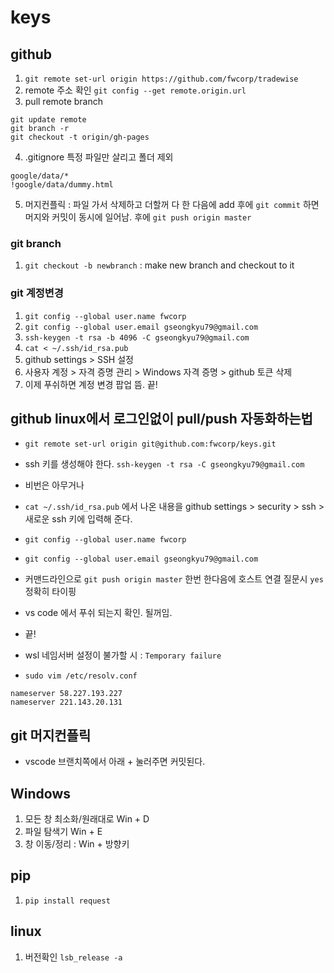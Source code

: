 # keys

## github

1. `git remote set-url origin https://github.com/fwcorp/tradewise`
2. remote 주소 확인 `git config --get remote.origin.url`
3. pull remote branch

```
git update remote
git branch -r
git checkout -t origin/gh-pages
```

4. .gitignore 특정 파일만 살리고 폴더 제외

```
google/data/*
!google/data/dummy.html
```

5. 머지컨플릭 : 파일 가서 삭제하고 더할꺼 다 한 다음에 add 후에 `git commit` 하면 머지와 커밋이 동시에 일어남. 후에 `git push origin master`

### git branch

1. `git checkout -b newbranch` : make new branch and checkout to it

### git 계정변경

1. `git config --global user.name fwcorp`
2. `git config --global user.email gseongkyu79@gmail.com`
3. `ssh-keygen -t rsa -b 4096 -C gseongkyu79@gmail.com`
4. `cat < ~/.ssh/id_rsa.pub`
5. github settings > SSH 설정
6. 사용자 계정 > 자격 증명 관리 > Windows 자격 증명 > github 토큰 삭제
7. 이제 푸쉬하면 계정 변경 팝업 뜸. 끝!

## github linux에서 로그인없이 pull/push 자동화하는법

- `git remote set-url origin git@github.com:fwcorp/keys.git`
- ssh 키를 생성해야 한다. `ssh-keygen -t rsa -C gseongkyu79@gmail.com`
- 비번은 아무거나
- `cat ~/.ssh/id_rsa.pub` 에서 나온 내용을 github settings > security > ssh > 새로운 ssh 키에 입력해 준다.
- `git config --global user.name fwcorp`
- `git config --global user.email gseongkyu79@gmail.com`
- 커맨드라인으로 `git push origin master` 한번 한다음에 호스트 연결 질문시 `yes` 정확히 타이핑
- vs code 에서 푸쉬 되는지 확인. 될꺼임.
- 끝!

- wsl 네임서버 설정이 불가할 시 : `Temporary failure`
- `sudo vim /etc/resolv.conf`

```
nameserver 58.227.193.227
nameserver 221.143.20.131
```

## git 머지컨플릭

- vscode 브랜치쪽에서 아래 + 눌러주면 커밋된다.

## Windows

1. 모든 창 최소화/원래대로 Win + D
2. 파일 탐색기 Win + E
3. 창 이동/정리 : Win + 방향키

## pip

1. `pip install request`

## linux

1. 버전확인 `lsb_release -a`
